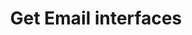 ---
title: Get Email interfaces
excerpt: The method is used for getting Email interfaces (sender names).
api:
  file: yespoio.json
  operationId: getEmailInterfaces
deprecated: false
hidden: false
metadata:
  title: ''
  description: ''
  robots: index
next:
  description: ''
---
